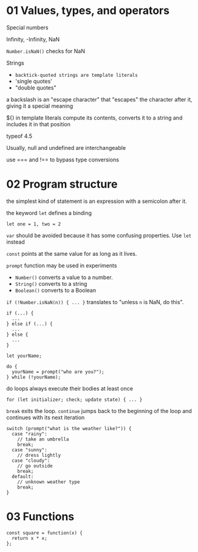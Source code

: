 # 01 Values, types, and operators

Special numbers

Infinity, -Infinity, NaN

`Number.isNaN()` checks for NaN

Strings

* `backtick-quoted strings are template literals`
* 'single quotes'
* "double quotes"

a backslash is an "escape character" that "escapes" the character after it, giving it a special meaning

${} in template literals compute its contents, converts it to a string and includes it in that position

typeof 4.5

Usually, null and undefined are interchangeable

use === and !== to bypass type conversions

# 02 Program structure

the simplest kind of statement is an expression with a semicolon after it.

the keyword `let` defines a binding

`let one = 1, two = 2`


`var` should be avoided because it has some confusing properties. Use `let` instead

`const` points at the same value for as long as it lives.

`prompt` function may be used in experiments

* `Number()` converts a value to a number.
* `String()` converts to a string
* `Boolean()` converts to a Boolean

`if (!Number.isNaN(n)) { ... }` translates to "unless `n` is NaN, do this".

```
if (...) {
  ...
} else if (...) {
  ...
} else {
  ...
}
```

```
let yourName;

do {
  yourName = prompt("who are you?");
} while (!yourName);
```

do loops always execute their bodies at least once

`for (let initializer; check; update state) { ... }`

`break` exits the loop. `continue` jumps back to the beginning of the loop and continues with its next iteration

```
switch (prompt("what is the weather like?")) {
  case "rainy":
    // take an umbrella
    break;
  case "sunny":
    // dress lightly
  case "cloudy":
    // go outside
    break;
  default:
    // unknown weather type
    break;
}
```

# 03 Functions

```
const square = function(x) {
  return x * x;
};
```